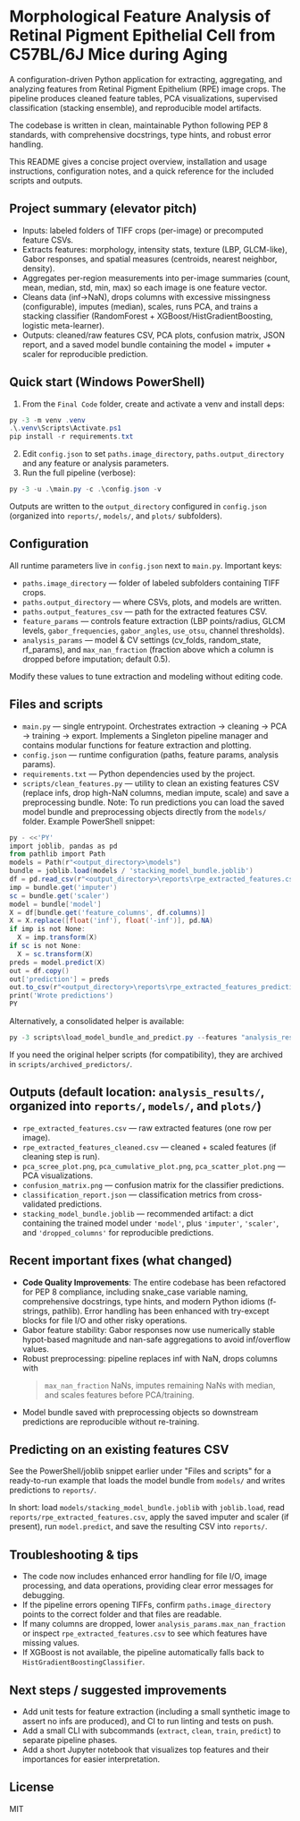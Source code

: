 # Morphological Feature Analysis of Retinal Pigment Epithelial Cell from C57BL/6J Mice during Aging

A configuration-driven Python application for extracting, aggregating, and
analyzing features from Retinal Pigment Epithelium (RPE) image crops. The
pipeline produces cleaned feature tables, PCA visualizations, supervised
classification (stacking ensemble), and reproducible model artifacts.

The codebase is written in clean, maintainable Python following PEP 8 standards,
with comprehensive docstrings, type hints, and robust error handling.

This README gives a concise project overview, installation and usage
instructions, configuration notes, and a quick reference for the included
scripts and outputs.

## Project summary (elevator pitch)

- Inputs: labeled folders of TIFF crops (per-image) or precomputed feature CSVs.
- Extracts features: morphology, intensity stats, texture (LBP,
  GLCM-like), Gabor responses, and spatial measures (centroids, nearest
  neighbor, density).
- Aggregates per-region measurements into per-image summaries (count, mean,
  median, std, min, max) so each image is one feature vector.
- Cleans data (inf→NaN), drops columns with excessive missingness (configurable),
  imputes (median), scales, runs PCA, and trains a stacking classifier
  (RandomForest + XGBoost/HistGradientBoosting, logistic meta-learner).
- Outputs: cleaned/raw features CSV, PCA plots, confusion matrix, JSON report,
  and a saved model bundle containing the model + imputer + scaler for
  reproducible prediction.

## Quick start (Windows PowerShell)

1. From the `Final Code` folder, create and activate a venv and install deps:

```powershell
py -3 -m venv .venv
.\.venv\Scripts\Activate.ps1
pip install -r requirements.txt
```

2. Edit `config.json` to set `paths.image_directory`, `paths.output_directory` and
   any feature or analysis parameters.
3. Run the full pipeline (verbose):

```powershell
py -3 -u .\main.py -c .\config.json -v
```

Outputs are written to the `output_directory` configured in `config.json` (organized into `reports/`, `models/`, and `plots/` subfolders).

## Configuration

All runtime parameters live in `config.json` next to `main.py`. Important keys:

- `paths.image_directory` — folder of labeled subfolders containing TIFF crops.
- `paths.output_directory` — where CSVs, plots, and models are written.
- `paths.output_features_csv` — path for the extracted features CSV.
- `feature_params` — controls feature extraction (LBP points/radius, GLCM
  levels, `gabor_frequencies`, `gabor_angles`, `use_otsu`, channel thresholds).
- `analysis_params` — model & CV settings (cv_folds, random_state, rf_params),
  and `max_nan_fraction` (fraction above which a column is dropped before
  imputation; default 0.5).

Modify these values to tune extraction and modeling without editing code.

## Files and scripts

- `main.py` — single entrypoint. Orchestrates extraction → cleaning → PCA →
  training → export. Implements a Singleton pipeline manager and contains
  modular functions for feature extraction and plotting.
- `config.json` — runtime configuration (paths, feature params, analysis params).
- `requirements.txt` — Python dependencies used by the project.
- `scripts/clean_features.py` — utility to clean an existing features CSV (replace
  infs, drop high-NaN columns, median impute, scale) and save a preprocessing
  bundle.
  Note: To run predictions you can load the saved model bundle and preprocessing objects directly from the `models/` folder. Example PowerShell snippet:

```powershell
py - <<'PY'
import joblib, pandas as pd
from pathlib import Path
models = Path(r"<output_directory>\models")
bundle = joblib.load(models / 'stacking_model_bundle.joblib')
df = pd.read_csv(r"<output_directory>\reports\rpe_extracted_features.csv")
imp = bundle.get('imputer')
sc = bundle.get('scaler')
model = bundle['model']
X = df[bundle.get('feature_columns', df.columns)]
X = X.replace([float('inf'), float('-inf')], pd.NA)
if imp is not None:
  X = imp.transform(X)
if sc is not None:
  X = sc.transform(X)
preds = model.predict(X)
out = df.copy()
out['prediction'] = preds
out.to_csv(r"<output_directory>\reports\rpe_extracted_features_predictions.csv", index=False)
print('Wrote predictions')
PY
```

Alternatively, a consolidated helper is available:

```powershell
py -3 scripts\load_model_bundle_and_predict.py --features "analysis_results\reports\rpe_extracted_features_cleaned.csv" --model "analysis_results\models\model.joblib" --force-legacy --analyze
```

If you need the original helper scripts (for compatibility), they are archived in `scripts/archived_predictors/`.

## Outputs (default location: `analysis_results/`, organized into `reports/`, `models/`, and `plots/`)

- `rpe_extracted_features.csv` — raw extracted features (one row per image).
- `rpe_extracted_features_cleaned.csv` — cleaned + scaled features (if cleaning
  step is run).
- `pca_scree_plot.png`, `pca_cumulative_plot.png`, `pca_scatter_plot.png` — PCA
  visualizations.
- `confusion_matrix.png` — confusion matrix for the classifier predictions.
- `classification_report.json` — classification metrics from cross-validated
  predictions.
- `stacking_model_bundle.joblib` — recommended artifact: a dict containing the
  trained model under `'model'`, plus `'imputer'`, `'scaler'`, and
  `'dropped_columns'` for reproducible predictions.

## Recent important fixes (what changed)

- **Code Quality Improvements**: The entire codebase has been refactored for PEP 8 compliance, including snake_case variable naming, comprehensive docstrings, type hints, and modern Python idioms (f-strings, pathlib). Error handling has been enhanced with try-except blocks for file I/O and other risky operations.
- Gabor feature stability: Gabor responses now use numerically stable
  hypot-based magnitude and nan-safe aggregations to avoid inf/overflow values.
- Robust preprocessing: pipeline replaces inf with NaN, drops columns with
  > `max_nan_fraction` NaNs, imputes remaining NaNs with median, and scales
  > features before PCA/training.
  >
- Model bundle saved with preprocessing objects so downstream predictions are
  reproducible without re-training.

## Predicting on an existing features CSV

See the PowerShell/joblib snippet earlier under "Files and scripts" for a ready-to-run example that loads the model bundle from `models/` and writes predictions to `reports/`.

In short: load `models/stacking_model_bundle.joblib` with `joblib.load`, read `reports/rpe_extracted_features.csv`, apply the saved imputer and scaler (if present), run `model.predict`, and save the resulting CSV into `reports/`.

## Troubleshooting & tips

- The code now includes enhanced error handling for file I/O, image processing, and data operations, providing clear error messages for debugging.
- If the pipeline errors opening TIFFs, confirm `paths.image_directory` points
  to the correct folder and that files are readable.
- If many columns are dropped, lower `analysis_params.max_nan_fraction` or
  inspect `rpe_extracted_features.csv` to see which features have missing
  values.
- If XGBoost is not available, the pipeline automatically falls back to
  `HistGradientBoostingClassifier`.

## Next steps / suggested improvements

- Add unit tests for feature extraction (including a small synthetic image to
  assert no infs are produced), and CI to run linting and tests on push.
- Add a small CLI with subcommands (`extract`, `clean`, `train`, `predict`) to
  separate pipeline phases.
- Add a short Jupyter notebook that visualizes top features and their importances
  for easier interpretation.

## License

MIT
